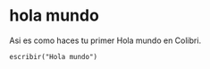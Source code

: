 # hola mundo

Asi es como haces tu primer Hola mundo en Colibri.

```
escribir("Hola mundo")
```



